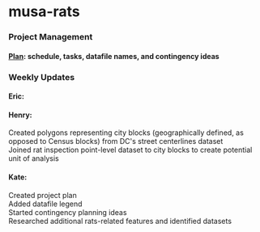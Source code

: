 # musa-rats

### Project Management
#### [Plan](https://docs.google.com/spreadsheets/d/1nGroyO_JdxYuPIOrizUDo5iwkxVdH8Emu9CW2ZeOraM/edit?usp=sharing): schedule, tasks, datafile names, and contingency ideas 

### Weekly Updates 
#### Eric: 


#### Henry:
Created polygons representing city blocks (geographically defined, as opposed to Census blocks) from DC's street centerlines dataset <br>
Joined rat inspection point-level dataset to city blocks to create potential unit of analysis <br>

#### Kate: 
Created project plan <br>
Added datafile legend <br>
Started contingency planning ideas <br>
Researched additional rats-related features and identified datasets <br>
